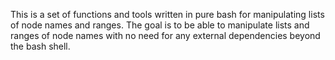 This is a set of functions and tools written in pure bash for manipulating lists of node names and ranges. The goal is to be able to manipulate lists and ranges of node names with no need for any external dependencies beyond the bash shell.
